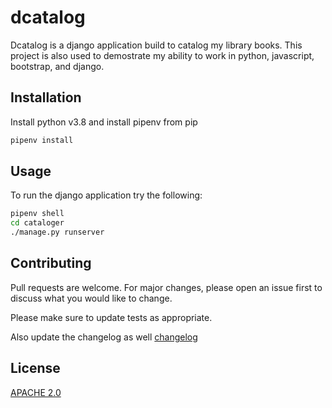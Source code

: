 # dcatalog

Dcatalog is a django application build to catalog my library books. This project is also used to demostrate my ability to work in python, javascript, bootstrap, and django.

## Installation

Install python v3.8 and install pipenv from pip

```bash
pipenv install
```

## Usage

To run the django application try the following:

```bash
pipenv shell
cd cataloger
./manage.py runserver
```

## Contributing

Pull requests are welcome. For major changes, please open an issue first to discuss what you would like to change.

Please make sure to update tests as appropriate.

Also update the changelog as well [changelog]('/changelog.md')

## License

[APACHE 2.0](https://www.apache.org/licenses/LICENSE-2.0)